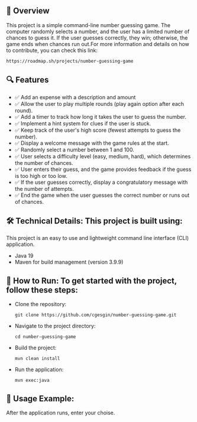 ## 🎯 Overview
This project is a simple command-line number guessing game. The computer randomly selects a number, and the user has a limited number of chances to guess it. If the user guesses correctly, they win; otherwise, the game ends when chances run out.For more information and details on how to contribute, you can check this link:

    https://roadmap.sh/projects/number-guessing-game

## 🔍 Features
- ✅ Add an expense with a description and amount
- ✅ Allow the user to play multiple rounds (play again option after each round).
- ✅ Add a timer to track how long it takes the user to guess the number.
- ✅ Implement a hint system for clues if the user is stuck.
- ✅ Keep track of the user's high score (fewest attempts to guess the number).
- ✅ Display a welcome message with the game rules at the start.
- ✅ Randomly select a number between 1 and 100.
- ✅ User selects a difficulty level (easy, medium, hard), which determines the number of chances.
- ✅ User enters their guess, and the game provides feedback if the guess is too high or too low.
- ✅ If the user guesses correctly, display a congratulatory message with the number of attempts.
- ✅ End the game when the user guesses the correct number or runs out of chances.


## 🛠️ Technical Details: This project is built using:
This project is an easy to use and lightweight command line interface (CLI) application.

- Java 19
- Maven for build management (version 3.9.9)

## 🏃 How to Run: To get started with the project, follow these steps:
- Clone the repository:

      git clone https://github.com/cgesgin/number-guessing-game.git

- Navigate to the project directory:

      cd number-guessing-game

- Build the project:

      mvn clean install

- Run the application:

      mvn exec:java

## 📘 Usage Example:
After the application runs, enter your choise.
